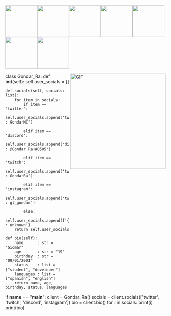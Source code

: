 <img src="https://media3.giphy.com/media/ln7z2eWriiQAllfVcn/200w.webp" width="100"><img src="https://i.giphy.com/media/LMt9638dO8dftAjtco/200.webp" width="100"><img src="https://i.giphy.com/media/eNAsjO55tPbgaor7ma/200w.webp" width="100"><img src="https://i.giphy.com/media/VgGthkhUvGgOit7Y9i/200.webp" width="100"><img src="https://media3.giphy.com/media/kdFc8fubgS31b8DsVu/giphy.webp" width="100"><img src="https://i.giphy.com/media/KzJkzjggfGN5Py6nkT/200.webp" width="100"><img src="https://i.giphy.com/media/IdyAQJVN2kVPNUrojM/200.webp" width="100">

<img align="right" alt="GIF" height="300px" src="https://media.giphy.com/media/du3J3cXyzhj75IOgvA/giphy.gif" />


class Gondar_Ra:
    def __init__(self):
        self.user_socials = []
    
    def socials(self, socials: list):
        for item in socials:
            if item == 'twitter':
                self.user_socials.append('twitter : GondarMC')

            elif item == 'discord':
                self.user_socials.append('discord : @Gondar Ra⚡#0505')

            elif item == 'twitch':
                self.user_socials.append('twitch : GondarRa')
                
            elif item == 'instagram':
                self.user_socials.append('twitch : gl_gondar')
                
            else:
                self.user_socials.append(f'{item} : unknown')
        return self.user_socials

    def bio(self):
        name      : str = "Giomar"
        age       : str = "19"
        birthday  : str = "09/01/2001"
        status    : list = ["student", "developer"]
        languages : list = ["spanish", "english"]
        return name, age, birthday, status, languages

if __name__ == "__main__":
    client = Gondar_Ra()
    socials = client.socials(['twitter', 'twitch', 'discord', 'instagram'])
    bio = client.bio()
    for i in socials:
        print(i)
    print(bio)
